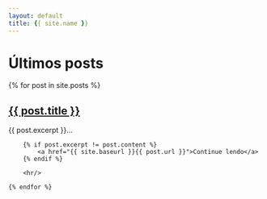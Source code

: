 ```yaml
---
layout: default
title: {{ site.name }}
---
```


<div id="home">
    <h1>Últimos posts</h1>
    {% for post in site.posts %}
        <h2><a href="{{ site.baseurl }}{{ post.url }}">{{ post.title }}</a></h2>
        {{ post.excerpt }}... 
  
        {% if post.excerpt != post.content %}
            <a href="{{ site.baseurl }}{{ post.url }}">Continue lendo</a>
        {% endif %}

        <hr/>

    {% endfor %}
</div>